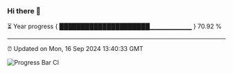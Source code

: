 ### Hi there 👋

⏳ Year progress { █████████████████████▁▁▁▁▁▁▁▁▁ } 70.92 %

---

⏰ Updated on Mon, 16 Sep 2024 13:40:33 GMT

![Progress Bar CI](https://github.com/IshwaranRudhara/GIT-ACTION/workflows/Progress%20Bar%20CI/badge.svg)
